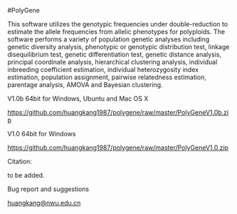 #PolyGene

This software utilizes the genotypic frequencies under double-reduction to estimate the allele frequencies from allelic phenotypes for polyploids. The software performs a variety of population genetic analyses including genetic diversity analysis, phenotypic or genotypic distribution test, linkage disequilibrium test, genetic differentiation test, genetic distance analysis, principal coordinate analysis, hierarchical clustering analysis, individual inbreeding coefficient estimation, individual heterozygosity index estimation, population assignment, pairwise relatedness estimation, parentage analysis, AMOVA and Bayesian clustering. 


V1.0b 64bit for Windows, Ubuntu and Mac OS X

https://github.com/huangkang1987/polygene/raw/master/PolyGeneV1.0b.zip


V1.0 64bit for Windows

https://github.com/huangkang1987/polygene/raw/master/PolyGeneV1.0.zip


Citation:

to be added.

Bug report and suggestions

huangkang@nwu.edu.cn
